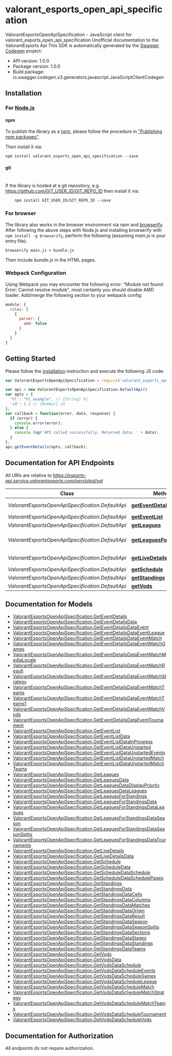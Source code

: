# valorant_esports_open_api_specification

ValorantEsportsOpenApiSpecification - JavaScript client for valorant_esports_open_api_specification
Unofficial documentation to the ValorantEsports Api
This SDK is automatically generated by the [Swagger Codegen](https://github.com/swagger-api/swagger-codegen) project:

- API version: 1.0.0
- Package version: 1.0.0
- Build package: io.swagger.codegen.v3.generators.javascript.JavaScriptClientCodegen

## Installation

### For [Node.js](https://nodejs.org/)

#### npm

To publish the library as a [npm](https://www.npmjs.com/),
please follow the procedure in ["Publishing npm packages"](https://docs.npmjs.com/getting-started/publishing-npm-packages).

Then install it via:

```shell
npm install valorant_esports_open_api_specification --save
```

#### git
#
If the library is hosted at a git repository, e.g.
https://github.com/GIT_USER_ID/GIT_REPO_ID
then install it via:

```shell
    npm install GIT_USER_ID/GIT_REPO_ID --save
```

### For browser

The library also works in the browser environment via npm and [browserify](http://browserify.org/). After following
the above steps with Node.js and installing browserify with `npm install -g browserify`,
perform the following (assuming *main.js* is your entry file):

```shell
browserify main.js > bundle.js
```

Then include *bundle.js* in the HTML pages.

### Webpack Configuration

Using Webpack you may encounter the following error: "Module not found: Error:
Cannot resolve module", most certainly you should disable AMD loader. Add/merge
the following section to your webpack config:

```javascript
module: {
  rules: [
    {
      parser: {
        amd: false
      }
    }
  ]
}
```

## Getting Started

Please follow the [installation](#installation) instruction and execute the following JS code:

```javascript
var ValorantEsportsOpenApiSpecification = require('valorant_esports_open_api_specification');

var api = new ValorantEsportsOpenApiSpecification.DefaultApi()
var opts = { 
  'hl': "hl_example", // {String} hl
  'id': 1.2 // {Number} id
};
var callback = function(error, data, response) {
  if (error) {
    console.error(error);
  } else {
    console.log('API called successfully. Returned data: ' + data);
  }
};
api.getEventDetails(opts, callback);
```

## Documentation for API Endpoints

All URIs are relative to *https://esports-api.service.valorantesports.com/persisted/val*

Class | Method | HTTP request | Description
------------ | ------------- | ------------- | -------------
*ValorantEsportsOpenApiSpecification.DefaultApi* | [**getEventDetails**](docs/DefaultApi.md#getEventDetails) | **GET** /getEventDetails | Get getEventDetails record
*ValorantEsportsOpenApiSpecification.DefaultApi* | [**getEventList**](docs/DefaultApi.md#getEventList) | **GET** /getEventList | Get getEventList record
*ValorantEsportsOpenApiSpecification.DefaultApi* | [**getLeagues**](docs/DefaultApi.md#getLeagues) | **GET** /getLeagues | Get getLeagues record
*ValorantEsportsOpenApiSpecification.DefaultApi* | [**getLeaguesForStandings**](docs/DefaultApi.md#getLeaguesForStandings) | **GET** /getLeaguesForStandings | Get getLeaguesForStandings record
*ValorantEsportsOpenApiSpecification.DefaultApi* | [**getLiveDetails**](docs/DefaultApi.md#getLiveDetails) | **GET** /getLiveDetails | Get getLiveDetails record
*ValorantEsportsOpenApiSpecification.DefaultApi* | [**getSchedule**](docs/DefaultApi.md#getSchedule) | **GET** /getSchedule | Get getSchedule record
*ValorantEsportsOpenApiSpecification.DefaultApi* | [**getStandings**](docs/DefaultApi.md#getStandings) | **GET** /getStandings | Get getStandings record
*ValorantEsportsOpenApiSpecification.DefaultApi* | [**getVods**](docs/DefaultApi.md#getVods) | **GET** /getVods | Get getVods record

## Documentation for Models

 - [ValorantEsportsOpenApiSpecification.GetEventDetails](docs/GetEventDetails.md)
 - [ValorantEsportsOpenApiSpecification.GetEventDetailsData](docs/GetEventDetailsData.md)
 - [ValorantEsportsOpenApiSpecification.GetEventDetailsDataEvent](docs/GetEventDetailsDataEvent.md)
 - [ValorantEsportsOpenApiSpecification.GetEventDetailsDataEventLeague](docs/GetEventDetailsDataEventLeague.md)
 - [ValorantEsportsOpenApiSpecification.GetEventDetailsDataEventMatch](docs/GetEventDetailsDataEventMatch.md)
 - [ValorantEsportsOpenApiSpecification.GetEventDetailsDataEventMatchGames](docs/GetEventDetailsDataEventMatchGames.md)
 - [ValorantEsportsOpenApiSpecification.GetEventDetailsDataEventMatchMediaLocale](docs/GetEventDetailsDataEventMatchMediaLocale.md)
 - [ValorantEsportsOpenApiSpecification.GetEventDetailsDataEventMatchResult](docs/GetEventDetailsDataEventMatchResult.md)
 - [ValorantEsportsOpenApiSpecification.GetEventDetailsDataEventMatchStrategy](docs/GetEventDetailsDataEventMatchStrategy.md)
 - [ValorantEsportsOpenApiSpecification.GetEventDetailsDataEventMatchTeams](docs/GetEventDetailsDataEventMatchTeams.md)
 - [ValorantEsportsOpenApiSpecification.GetEventDetailsDataEventMatchTeams1](docs/GetEventDetailsDataEventMatchTeams1.md)
 - [ValorantEsportsOpenApiSpecification.GetEventDetailsDataEventMatchVods](docs/GetEventDetailsDataEventMatchVods.md)
 - [ValorantEsportsOpenApiSpecification.GetEventDetailsDataEventTournament](docs/GetEventDetailsDataEventTournament.md)
 - [ValorantEsportsOpenApiSpecification.GetEventList](docs/GetEventList.md)
 - [ValorantEsportsOpenApiSpecification.GetEventListData](docs/GetEventListData.md)
 - [ValorantEsportsOpenApiSpecification.GetEventListDataInProgress](docs/GetEventListDataInProgress.md)
 - [ValorantEsportsOpenApiSpecification.GetEventListDataUnstarted](docs/GetEventListDataUnstarted.md)
 - [ValorantEsportsOpenApiSpecification.GetEventListDataUnstartedEvents](docs/GetEventListDataUnstartedEvents.md)
 - [ValorantEsportsOpenApiSpecification.GetEventListDataUnstartedMatch](docs/GetEventListDataUnstartedMatch.md)
 - [ValorantEsportsOpenApiSpecification.GetEventListDataUnstartedMatchTeams](docs/GetEventListDataUnstartedMatchTeams.md)
 - [ValorantEsportsOpenApiSpecification.GetLeagues](docs/GetLeagues.md)
 - [ValorantEsportsOpenApiSpecification.GetLeaguesData](docs/GetLeaguesData.md)
 - [ValorantEsportsOpenApiSpecification.GetLeaguesDataDisplayPriority](docs/GetLeaguesDataDisplayPriority.md)
 - [ValorantEsportsOpenApiSpecification.GetLeaguesDataLeagues](docs/GetLeaguesDataLeagues.md)
 - [ValorantEsportsOpenApiSpecification.GetLeaguesForStandings](docs/GetLeaguesForStandings.md)
 - [ValorantEsportsOpenApiSpecification.GetLeaguesForStandingsData](docs/GetLeaguesForStandingsData.md)
 - [ValorantEsportsOpenApiSpecification.GetLeaguesForStandingsDataLeagues](docs/GetLeaguesForStandingsDataLeagues.md)
 - [ValorantEsportsOpenApiSpecification.GetLeaguesForStandingsDataSeason](docs/GetLeaguesForStandingsDataSeason.md)
 - [ValorantEsportsOpenApiSpecification.GetLeaguesForStandingsDataSeasonSplits](docs/GetLeaguesForStandingsDataSeasonSplits.md)
 - [ValorantEsportsOpenApiSpecification.GetLeaguesForStandingsDataTournaments](docs/GetLeaguesForStandingsDataTournaments.md)
 - [ValorantEsportsOpenApiSpecification.GetLiveDetails](docs/GetLiveDetails.md)
 - [ValorantEsportsOpenApiSpecification.GetLiveDetailsData](docs/GetLiveDetailsData.md)
 - [ValorantEsportsOpenApiSpecification.GetSchedule](docs/GetSchedule.md)
 - [ValorantEsportsOpenApiSpecification.GetScheduleData](docs/GetScheduleData.md)
 - [ValorantEsportsOpenApiSpecification.GetScheduleDataSchedule](docs/GetScheduleDataSchedule.md)
 - [ValorantEsportsOpenApiSpecification.GetScheduleDataSchedulePages](docs/GetScheduleDataSchedulePages.md)
 - [ValorantEsportsOpenApiSpecification.GetStandings](docs/GetStandings.md)
 - [ValorantEsportsOpenApiSpecification.GetStandingsData](docs/GetStandingsData.md)
 - [ValorantEsportsOpenApiSpecification.GetStandingsDataCells](docs/GetStandingsDataCells.md)
 - [ValorantEsportsOpenApiSpecification.GetStandingsDataColumns](docs/GetStandingsDataColumns.md)
 - [ValorantEsportsOpenApiSpecification.GetStandingsDataMatches](docs/GetStandingsDataMatches.md)
 - [ValorantEsportsOpenApiSpecification.GetStandingsDataOrigin](docs/GetStandingsDataOrigin.md)
 - [ValorantEsportsOpenApiSpecification.GetStandingsDataResult](docs/GetStandingsDataResult.md)
 - [ValorantEsportsOpenApiSpecification.GetStandingsDataSeason](docs/GetStandingsDataSeason.md)
 - [ValorantEsportsOpenApiSpecification.GetStandingsDataSeasonSplits](docs/GetStandingsDataSeasonSplits.md)
 - [ValorantEsportsOpenApiSpecification.GetStandingsDataSections](docs/GetStandingsDataSections.md)
 - [ValorantEsportsOpenApiSpecification.GetStandingsDataStages](docs/GetStandingsDataStages.md)
 - [ValorantEsportsOpenApiSpecification.GetStandingsDataStandings](docs/GetStandingsDataStandings.md)
 - [ValorantEsportsOpenApiSpecification.GetStandingsDataTeams](docs/GetStandingsDataTeams.md)
 - [ValorantEsportsOpenApiSpecification.GetVods](docs/GetVods.md)
 - [ValorantEsportsOpenApiSpecification.GetVodsData](docs/GetVodsData.md)
 - [ValorantEsportsOpenApiSpecification.GetVodsDataSchedule](docs/GetVodsDataSchedule.md)
 - [ValorantEsportsOpenApiSpecification.GetVodsDataScheduleEvents](docs/GetVodsDataScheduleEvents.md)
 - [ValorantEsportsOpenApiSpecification.GetVodsDataScheduleGames](docs/GetVodsDataScheduleGames.md)
 - [ValorantEsportsOpenApiSpecification.GetVodsDataScheduleLeague](docs/GetVodsDataScheduleLeague.md)
 - [ValorantEsportsOpenApiSpecification.GetVodsDataScheduleMatch](docs/GetVodsDataScheduleMatch.md)
 - [ValorantEsportsOpenApiSpecification.GetVodsDataScheduleMatchStrategy](docs/GetVodsDataScheduleMatchStrategy.md)
 - [ValorantEsportsOpenApiSpecification.GetVodsDataScheduleMatchTeams](docs/GetVodsDataScheduleMatchTeams.md)
 - [ValorantEsportsOpenApiSpecification.GetVodsDataScheduleTournament](docs/GetVodsDataScheduleTournament.md)
 - [ValorantEsportsOpenApiSpecification.GetVodsDataScheduleVods](docs/GetVodsDataScheduleVods.md)

## Documentation for Authorization

 All endpoints do not require authorization.

